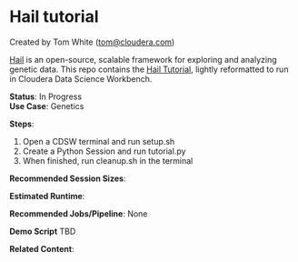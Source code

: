 # Hail tutorial
Created by Tom White (tom@cloudera.com)

[Hail](https://hail.is) is an open-source, scalable framework for exploring and analyzing genetic data.
This repo contains the [Hail Tutorial](https://hail.is/hail/tutorial.html), lightly reformatted to run in Cloudera Data Science Workbench.

<b>Status</b>: In Progress <br>
<b>Use Case</b>: Genetics

<b>Steps</b>:<br>
1. Open a CDSW terminal and run setup.sh <br>
2. Create a Python Session and run tutorial.py <br>
5. When finished, run cleanup.sh in the terminal<br> 

<b>Recommended Session Sizes</b>:

<b>Estimated Runtime</b>: 

<b>Recommended Jobs/Pipeline</b>:
None

<b>Demo Script</b>
TBD

<b>Related Content</b>:
